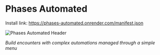 # Phases Automated

Install link: https://phases-automated.onrender.com/manifest.json

![Phases Automated Header](https://github.com/user-attachments/assets/82a1294e-847c-499c-becf-0067a23699fa)

_Build encounters with complex automations managed through a simple menu_
